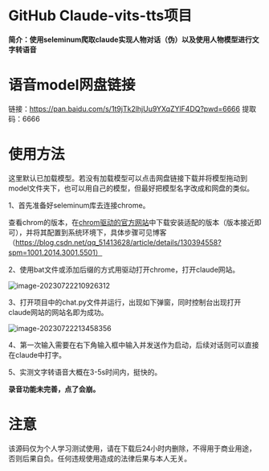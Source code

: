 # GitHub Claude-vits-tts项目

**简介：使用seleminum爬取claude实现人物对话（伪）以及使用人物模型进行文字转语音**

# 语音model网盘链接

链接：https://pan.baidu.com/s/1t9jTk2lhjUu9YXqZYlF4DQ?pwd=6666 
提取码：6666



# 使用方法

这里默认已加载模型。若没有加载模型可以点击网盘链接下载并将模型拖动到model文件夹下，也可以用自己的模型，但最好把模型名字改成和网盘的类似。

1、首先准备好seleminum库去连接chrome。

查看chrom的版本，在[chrom驱动的官方网站](https://sites.google.com/chromium.org/driver/)中下载安装适配的版本（版本接近即可），并将其配置到系统环境下，具体步骤可见博客（https://blog.csdn.net/qq_51413628/article/details/130394558?spm=1001.2014.3001.5501）

2、使用bat文件或添加后缀的方式用驱动打开chrome，打开claude网站。

![image-20230722210926312](C:\Users\lv\AppData\Roaming\Typora\typora-user-images\image-20230722210926312.png)

3、打开项目中的chat.py文件并运行，出现如下弹窗，同时控制台出现打开claude网站的网站名即为成功。

![image-20230722213458356](C:\Users\lv\AppData\Roaming\Typora\typora-user-images\image-20230722213458356.png)

4、第一次输入需要在右下角输入框中输入并发送作为启动，后续对话则可以直接在claude中打字。

5、实测文字转语音大概在3-5s时间内，挺快的。

**录音功能未完善，点了会崩。**



# 注意

该源码仅为个人学习测试使用，请在下载后24小时内删除，不得用于商业用途，否则后果自负。任何违规使用造成的法律后果与本人无关。

